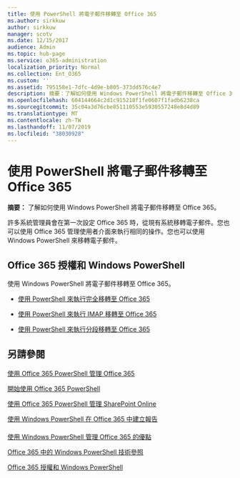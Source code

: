 ```yaml
---
title: 使用 PowerShell 將電子郵件移轉至 Office 365
ms.author: sirkkuw
author: sirkkuw
manager: scotv
ms.date: 12/15/2017
audience: Admin
ms.topic: hub-page
ms.service: o365-administration
localization_priority: Normal
ms.collection: Ent_O365
ms.custom: ''
ms.assetid: 795158e1-7dfc-4d9e-b805-373dd576c4e7
description: 摘要：了解如何使用 Windows PowerShell 將電子郵件移轉至 Office 365。
ms.openlocfilehash: 604144664c2d1c915218f1fe0607f1fadb6238ca
ms.sourcegitcommit: 35c04a3d76cbe851110553e5930557248e8d4d89
ms.translationtype: MT
ms.contentlocale: zh-TW
ms.lasthandoff: 11/07/2019
ms.locfileid: "38030928"
---
```

# <a name="use-powershell-for-email-migration-to-office-365"></a>使用 PowerShell 將電子郵件移轉至 Office 365

 **摘要：** 了解如何使用 Windows PowerShell 將電子郵件移轉至 Office 365。
  
許多系統管理員會在第一次設定 Office 365 時，從現有系統移轉電子郵件。您也可以使用 Office 365 管理使用者介面來執行相同的操作。您也可以使用 Windows PowerShell 來移轉電子郵件。
  
## <a name="office-365-licensing-and-windows-powershell"></a>Office 365 授權和 Windows PowerShell

使用 Windows PowerShell 將電子郵件移轉至 Office 365。 
  
- [使用 PowerShell 來執行完全移轉至 Office 365](use-powershell-to-perform-a-cutover-migration-to-office-365.md)
    
- [使用 PowerShell 來執行 IMAP 移轉至 Office 365](use-powershell-to-perform-an-imap-migration-to-office-365.md)
    
- [使用 PowerShell 來執行分段移轉至 Office 365](use-powershell-to-perform-a-staged-migration-to-office-365.md)
    
## <a name="see-also"></a>另請參閱

#### 

[使用 Office 365 PowerShell 管理 Office 365](manage-office-365-with-office-365-powershell.md)
  
[開始使用 Office 365 PowerShell](getting-started-with-office-365-powershell.md)
  
[使用 Office 365 PowerShell 管理 SharePoint Online](manage-sharepoint-online-with-office-365-powershell.md)
  
[使用 Windows PowerShell 在 Office 365 中建立報告](use-windows-powershell-to-create-reports-in-office-365.md)
#### 

[使用 Windows PowerShell 管理 Office 365 的優點](https://technet.microsoft.com/library/15144a50-453e-4cd5-befd-bc6736697967.aspx)
  
[Office 365 中的 Windows PowerShell 技術參照](https://technet.microsoft.com/library/10d5c66a-7579-4319-aaa5-7a5e21d49cea.aspx)
  
[Office 365 授權和 Windows PowerShell](https://technet.microsoft.com/library/6ca0e430-f7ba-4184-becf-14c6c5c8dde5.aspx)

